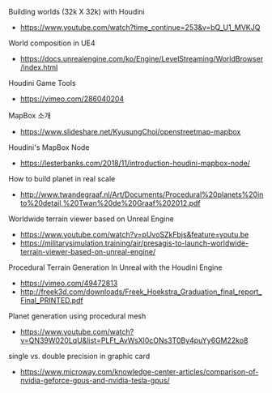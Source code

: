 Building worlds (32k X 32k) with Houdini
* https://www.youtube.com/watch?time_continue=253&v=bQ_U1_MVKJQ

World composition in UE4
* https://docs.unrealengine.com/ko/Engine/LevelStreaming/WorldBrowser/index.html

Houdini Game Tools
* https://vimeo.com/286040204

MapBox 소개
* https://www.slideshare.net/KyusungChoi/openstreetmap-mapbox

Houdini's MapBox Node 
* https://lesterbanks.com/2018/11/introduction-houdini-mapbox-node/

How to build planet in real scale
* http://www.twandegraaf.nl/Art/Documents/Procedural%20planets%20into%20detail,%20Twan%20de%20Graaf%202012.pdf

Worldwide terrain viewer based on Unreal Engine
* https://www.youtube.com/watch?v=pUvoSZkFbjs&feature=youtu.be
* https://militarysimulation.training/air/presagis-to-launch-worldwide-terrain-viewer-based-on-unreal-engine/

Procedural Terrain Generation In Unreal with the Houdini Engine
* https://vimeo.com/49472813
* http://freek3d.com/downloads/Freek_Hoekstra_Graduation_final_report_Final_PRINTED.pdf

Planet generation using procedural mesh
* https://www.youtube.com/watch?v=QN39W020LqU&list=PLFt_AvWsXl0cONs3T0By4puYy6GM22ko8

single vs. double precision in graphic card
* https://www.microway.com/knowledge-center-articles/comparison-of-nvidia-geforce-gpus-and-nvidia-tesla-gpus/
